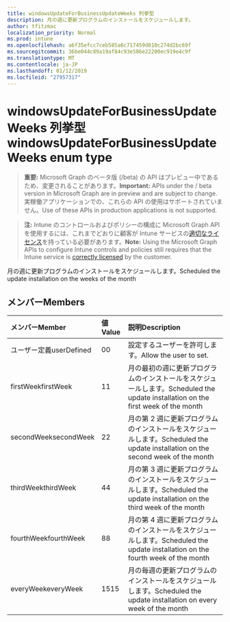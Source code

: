 ```yaml
---
title: windowsUpdateForBusinessUpdateWeeks 列挙型
description: 月の週に更新プログラムのインストールをスケジュールします。
author: tfitzmac
localization_priority: Normal
ms.prod: intune
ms.openlocfilehash: a6f35efcc7ceb585a6c717459d810c274d2bc69f
ms.sourcegitcommit: 36be044c89a19af84c93e586e22200ec919e4c9f
ms.translationtype: MT
ms.contentlocale: ja-JP
ms.lasthandoff: 01/12/2019
ms.locfileid: "27957317"
---
```

# <a name="windowsupdateforbusinessupdateweeks-enum-type"></a><span data-ttu-id="dc5ab-103">windowsUpdateForBusinessUpdateWeeks 列挙型</span><span class="sxs-lookup"><span data-stu-id="dc5ab-103">windowsUpdateForBusinessUpdateWeeks enum type</span></span>

> <span data-ttu-id="dc5ab-104">**重要:** Microsoft Graph のベータ版 (/beta) の API はプレビュー中であるため、変更されることがあります。</span><span class="sxs-lookup"><span data-stu-id="dc5ab-104">**Important:** APIs under the / beta version in Microsoft Graph are in preview and are subject to change.</span></span> <span data-ttu-id="dc5ab-105">実稼働アプリケーションでの、これらの API の使用はサポートされていません。</span><span class="sxs-lookup"><span data-stu-id="dc5ab-105">Use of these APIs in production applications is not supported.</span></span>

> <span data-ttu-id="dc5ab-106">**注:** Intune のコントロールおよびポリシーの構成に Microsoft Graph API を使用するには、これまでどおりに顧客が Intune サービスの[適切なライセンス](https://go.microsoft.com/fwlink/?linkid=839381)を持っている必要があります。</span><span class="sxs-lookup"><span data-stu-id="dc5ab-106">**Note:** Using the Microsoft Graph APIs to configure Intune controls and policies still requires that the Intune service is [correctly licensed](https://go.microsoft.com/fwlink/?linkid=839381) by the customer.</span></span>

<span data-ttu-id="dc5ab-107">月の週に更新プログラムのインストールをスケジュールします。</span><span class="sxs-lookup"><span data-stu-id="dc5ab-107">Scheduled the update installation on the weeks of the month</span></span>
## <a name="members"></a><span data-ttu-id="dc5ab-108">メンバー</span><span class="sxs-lookup"><span data-stu-id="dc5ab-108">Members</span></span>
|<span data-ttu-id="dc5ab-109">メンバー</span><span class="sxs-lookup"><span data-stu-id="dc5ab-109">Member</span></span>|<span data-ttu-id="dc5ab-110">値</span><span class="sxs-lookup"><span data-stu-id="dc5ab-110">Value</span></span>|<span data-ttu-id="dc5ab-111">説明</span><span class="sxs-lookup"><span data-stu-id="dc5ab-111">Description</span></span>|
|:---|:---|:---|
|<span data-ttu-id="dc5ab-112">ユーザー定義</span><span class="sxs-lookup"><span data-stu-id="dc5ab-112">userDefined</span></span>|<span data-ttu-id="dc5ab-113">0</span><span class="sxs-lookup"><span data-stu-id="dc5ab-113">0</span></span>|<span data-ttu-id="dc5ab-114">設定するユーザーを許可します。</span><span class="sxs-lookup"><span data-stu-id="dc5ab-114">Allow the user to set.</span></span>|
|<span data-ttu-id="dc5ab-115">firstWeek</span><span class="sxs-lookup"><span data-stu-id="dc5ab-115">firstWeek</span></span>|<span data-ttu-id="dc5ab-116">1</span><span class="sxs-lookup"><span data-stu-id="dc5ab-116">1</span></span>|<span data-ttu-id="dc5ab-117">月の最初の週に更新プログラムのインストールをスケジュールします。</span><span class="sxs-lookup"><span data-stu-id="dc5ab-117">Scheduled the update installation on the first week of the month</span></span>|
|<span data-ttu-id="dc5ab-118">secondWeek</span><span class="sxs-lookup"><span data-stu-id="dc5ab-118">secondWeek</span></span>|<span data-ttu-id="dc5ab-119">2</span><span class="sxs-lookup"><span data-stu-id="dc5ab-119">2</span></span>|<span data-ttu-id="dc5ab-120">月の第 2 週に更新プログラムのインストールをスケジュールします。</span><span class="sxs-lookup"><span data-stu-id="dc5ab-120">Scheduled the update installation on the second week of the month</span></span>|
|<span data-ttu-id="dc5ab-121">thirdWeek</span><span class="sxs-lookup"><span data-stu-id="dc5ab-121">thirdWeek</span></span>|<span data-ttu-id="dc5ab-122">4</span><span class="sxs-lookup"><span data-stu-id="dc5ab-122">4</span></span>|<span data-ttu-id="dc5ab-123">月の第 3 週に更新プログラムのインストールをスケジュールします。</span><span class="sxs-lookup"><span data-stu-id="dc5ab-123">Scheduled the update installation on the third week of the month</span></span>|
|<span data-ttu-id="dc5ab-124">fourthWeek</span><span class="sxs-lookup"><span data-stu-id="dc5ab-124">fourthWeek</span></span>|<span data-ttu-id="dc5ab-125">8</span><span class="sxs-lookup"><span data-stu-id="dc5ab-125">8</span></span>|<span data-ttu-id="dc5ab-126">月の第 4 週に更新プログラムのインストールをスケジュールします。</span><span class="sxs-lookup"><span data-stu-id="dc5ab-126">Scheduled the update installation on the fourth week of the month</span></span>|
|<span data-ttu-id="dc5ab-127">everyWeek</span><span class="sxs-lookup"><span data-stu-id="dc5ab-127">everyWeek</span></span>|<span data-ttu-id="dc5ab-128">15</span><span class="sxs-lookup"><span data-stu-id="dc5ab-128">15</span></span>|<span data-ttu-id="dc5ab-129">月の毎週の更新プログラムのインストールをスケジュールします。</span><span class="sxs-lookup"><span data-stu-id="dc5ab-129">Scheduled the update installation on every week of the month</span></span>|





